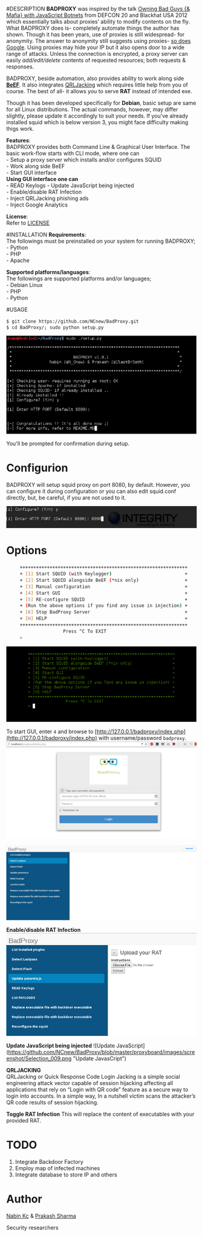 #DESCRIPTION
**BADPROXY** was inspired by the talk [Owning Bad Guys {& Mafia} with JavaScript Botnets](https://media.blackhat.com/bh-us-12/Briefings/Alonso/BH_US_12_Alonso_Owning_Bad_Guys_WP.pdf) from DEFCON 20 and Blackhat USA 2012 which essentially talks about proxies’ ability to modify contents on the fly. What BADPROXY does is- completely automate things the author has shown. Though it has been years, use of proxies is still widespread- for anonymity. The answer to anonymity still suggests using proxies- [so does Google](https://lmgify.com?q=how+to+become+anonymous). Using proxies may hide your IP but it also opens door to a wide range of attacks. Unless the connection is encrypted, a proxy server can easily *add/edit/delete* contents of requested resources; both requests & responses.

BADPROXY, beside automation, also provides ability to work along side [**BeEF**](https://github.com/beefproject/beef). It also integrates [QRLJacking](https://www.owasp.org/index.php/Qrljacking) which requires little help from you of course. The best of all- it allows you to serve **RAT** instead of intended exe.

Though it has been developed specifically for **Debian**, basic setup are same for all Linux distributions. The actual commands, however, may differ slightly, please update it accordingly to suit your needs. If you've already installed squid which is below version 3, you might face difficulty making thigs work.

**Features**:  
BADPROXY provides both Command Line & Graphical User Interface. The basic work-flow starts with CLI mode, where one can  
\- Setup a proxy server which installs and/or configures SQUID  
\- Work along side BeEF  
\- Start GUI interface  
**Using GUI interface one can**  
\- READ Keylogs
\- Update JavaScript being injected  
\- Enable/disable RAT Infection  
\- Inject QRLJacking phishing ads  
\- Inject Google Analytics  


**License**:  
Refer to [LICENSE](license)


#INSTALLATION
**Requirements**:  
The followings must be preinstalled on your system for running BADPROXY;  
\- Python  
\- PHP  
\- Apache  


**Supported platforms/languages**:  
The followings are supported platforms and/or languages;  
\- Debian Linux  
\- PHP  
\- Python  


#USAGE
```
$ git clone https://github.com/NCnew/BadProxy.git
$ cd BadProxy/; sudo python setup.py
```
![Install](https://github.com/NCnew/BadProxy/blob/master/proxyboard/images/screenshot/Selection_001.png "Install")

You'll be prompted for confirmation during setup.

# Configurion  
BADPROXY will setup squid proxy on port 8080, by default. However, you can configure it during configuration or you can also edit squid.conf directly, but, be careful, if you are not used to it.

 ![Configure](https://github.com/NCnew/BadProxy/blob/master/proxyboard/images/screenshot/Selection_002.png "Configure")


# Options
```bash
	 ++++++++++++++++++++++++++++++++++++++++++++++++++++++++++++++
	 + [1] Start SQUID (with Keylogger)                           +
	 + [2] Start SQUID alongside BeEF (*nix only)                 +
	 + [3] Manual configuration                                   +
	 + [4] Start GUI                                              +
	 + [5] RE-configure SQUID                                     +
	 + (Run the above options if you find any issue in injection) +
	 + [6] Stop BadProxy Server                                   +
	 + [H] HELP                                                   +
	 ++++++++++++++++++++++++++++++++++++++++++++++++++++++++++++++
                  	 Press ^C To EXIT  
	 >
```
![Start GUI](https://github.com/NCnew/BadProxy/blob/master/proxyboard/images/screenshot/Selection_005.png "Start GUI")

To start GUI, enter `4` and browse to [http://127.0.0.1/badproxy/index.php](http://127.0.0.1/badproxy/index.php) with username/password `badproxy`.
![Login](https://github.com/NCnew/BadProxy/blob/master/proxyboard/images/screenshot/Selection_006.png "Login")

![Features](https://github.com/NCnew/BadProxy/blob/master/proxyboard/images/screenshot/Selection_007.png "Features")

**Enable/disable RAT Infection**
  ![Toggle RAT Infection](https://github.com/NCnew/BadProxy/blob/master/proxyboard/images/screenshot/Selection_008.png "Toggle RAT Infection")

**Update JavaScript being injected**
  ![Update JavaScript] (https://github.com/NCnew/BadProxy/blob/master/proxyboard/images/screenshot/Selection_009.png "Update JavasCript")

**QRLJACKING**  
QRLJacking or Quick Response Code Login Jacking is a simple social engineering attack vector capable of session hijacking affecting all applications that rely on “Login with QR code” feature as a secure way to login into accounts. In a simple way, In a nutshell victim scans the attacker’s QR code results of session hijacking.

**Toggle RAT Infection**
This will replace the content of executables with your provided RAT.

# TODO
1. Integrate Backdoor Factory
2. Employ map of infected machines
3. Integrate database to store IP and others

# Author

[Nabin Kc](@CNew) &
[Prakash Sharma](@1lastBr3ath)

Security researchers
